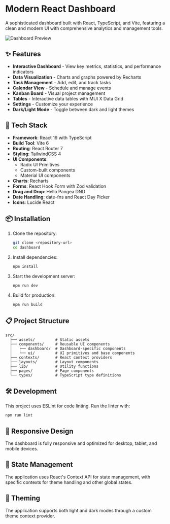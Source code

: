 # Modern React Dashboard

A sophisticated dashboard built with React, TypeScript, and Vite, featuring a clean and modern UI with comprehensive analytics and management tools.

![Dashboard Preview](https://placeholder-for-dashboard-screenshot.png)

## ✨ Features

- **Interactive Dashboard** - View key metrics, statistics, and performance indicators
- **Data Visualization** - Charts and graphs powered by Recharts
- **Task Management** - Add, edit, and track tasks
- **Calendar View** - Schedule and manage events
- **Kanban Board** - Visual project management
- **Tables** - Interactive data tables with MUI X Data Grid
- **Settings** - Customize your experience
- **Dark/Light Mode** - Toggle between dark and light themes

## 🚀 Tech Stack

- **Framework**: React 19 with TypeScript
- **Build Tool**: Vite 6
- **Routing**: React Router 7
- **Styling**: TailwindCSS 4
- **UI Components**: 
  - Radix UI Primitives
  - Custom-built components
  - Material UI components
- **Charts**: Recharts
- **Forms**: React Hook Form with Zod validation
- **Drag and Drop**: Hello Pangea DND
- **Date Handling**: date-fns and React Day Picker
- **Icons**: Lucide React

## 📦 Installation

1. Clone the repository:
   ```bash
   git clone <repository-url>
   cd dashboard
   ```

2. Install dependencies:
   ```bash
   npm install
   ```

3. Start the development server:
   ```bash
   npm run dev
   ```

4. Build for production:
   ```bash
   npm run build
   ```

## 📋 Project Structure

```
src/
  ├── assets/         # Static assets
  ├── components/     # Reusable UI components
  │   ├── dashboard/  # Dashboard-specific components
  │   └── ui/         # UI primitives and base components
  ├── contexts/       # React context providers
  ├── layouts/        # Layout components
  ├── lib/            # Utility functions
  ├── pages/          # Page components
  └── types/          # TypeScript type definitions
```

## 🛠️ Development

This project uses ESLint for code linting. Run the linter with:

```bash
npm run lint
```

## 📱 Responsive Design

The dashboard is fully responsive and optimized for desktop, tablet, and mobile devices.

## 🔄 State Management

The application uses React's Context API for state management, with specific contexts for theme handling and other global states.

## 🎨 Theming

The application supports both light and dark modes through a custom theme context provider.
